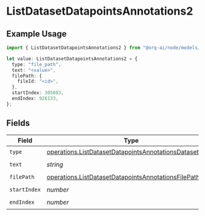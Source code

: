 # ListDatasetDatapointsAnnotations2

## Example Usage

```typescript
import { ListDatasetDatapointsAnnotations2 } from "@orq-ai/node/models/operations";

let value: ListDatasetDatapointsAnnotations2 = {
  type: "file_path",
  text: "<value>",
  filePath: {
    fileId: "<id>",
  },
  startIndex: 305083,
  endIndex: 926133,
};
```

## Fields

| Field                                                                                                                              | Type                                                                                                                               | Required                                                                                                                           | Description                                                                                                                        |
| ---------------------------------------------------------------------------------------------------------------------------------- | ---------------------------------------------------------------------------------------------------------------------------------- | ---------------------------------------------------------------------------------------------------------------------------------- | ---------------------------------------------------------------------------------------------------------------------------------- |
| `type`                                                                                                                             | [operations.ListDatasetDatapointsAnnotationsDatasetsType](../../models/operations/listdatasetdatapointsannotationsdatasetstype.md) | :heavy_check_mark:                                                                                                                 | N/A                                                                                                                                |
| `text`                                                                                                                             | *string*                                                                                                                           | :heavy_check_mark:                                                                                                                 | N/A                                                                                                                                |
| `filePath`                                                                                                                         | [operations.ListDatasetDatapointsAnnotationsFilePath](../../models/operations/listdatasetdatapointsannotationsfilepath.md)         | :heavy_check_mark:                                                                                                                 | N/A                                                                                                                                |
| `startIndex`                                                                                                                       | *number*                                                                                                                           | :heavy_check_mark:                                                                                                                 | N/A                                                                                                                                |
| `endIndex`                                                                                                                         | *number*                                                                                                                           | :heavy_check_mark:                                                                                                                 | N/A                                                                                                                                |